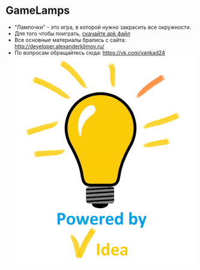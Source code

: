 # GameLamps
- "Лампочки" - это игра, в которой нужно закрасить все окружности.
- Для того чтобы поиграть, [скачайте apk файл](https://github.com/vankad24/GameLamps/raw/master/Lamps.apk)
- Все основные материалы брались с сайта: http://developer.alexanderklimov.ru/
- По вопросам обращайтесь сюда: https://vk.com/vankad24 
![alt preview](preview.png)
